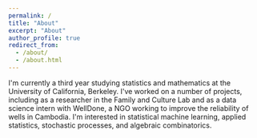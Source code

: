 ```yaml
---
permalink: /
title: "About"
excerpt: "About"
author_profile: true
redirect_from: 
  - /about/
  - /about.html
---
```


I'm currently a third year studying statistics and mathematics at the University of California, Berkeley. I've worked on a number of projects, including as a researcher in the Family and Culture Lab and as a data science intern with WellDone, a NGO working to improve the reliability of wells in Cambodia. I'm interested in statistical machine learning, applied statistics, stochastic processes, and algebraic combinatorics. 
